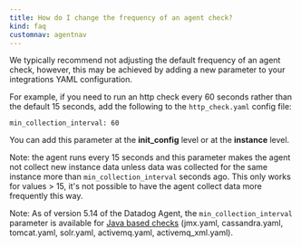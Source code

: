 ```yaml
---
title: How do I change the frequency of an agent check?
kind: faq
customnav: agentnav
---
```


We typically recommend not adjusting the default frequency of an agent check, however, this may be achieved by adding a new parameter to your integrations YAML configuration.

For example, if you need to run an http check every 60 seconds rather than the default 15 seconds, add the following to the `http_check.yaml` config file:

```
min_collection_interval: 60
```

You can add this parameter at the **init_config** level or at the **instance** level.

Note: the agent runs every 15 seconds and this parameter makes the agent not collect new instance data unless data was collected for the same instance more than `min_collection_interval` seconds ago. This only works for values > 15, it's not possible to have the agent collect data more frequently this way.

Note: As of version 5.14 of the Datadog Agent, the `min_collection_interval` parameter is available for [Java based checks](/integrations/java/) (jmx.yaml, cassandra.yaml, tomcat.yaml, solr.yaml, activemq.yaml, activemq_xml.yaml).